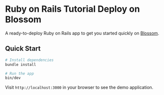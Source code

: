 # Ruby on Rails Tutorial Deploy on Blossom

A ready-to-deploy Ruby on Rails app to get you started quickly on [Blossom](https://blossom-cloud.com).

## Quick Start

```bash
# Install dependencies
bundle install

# Run the app
bin/dev
```

Visit `http://localhost:3000` in your browser to see the demo application.

